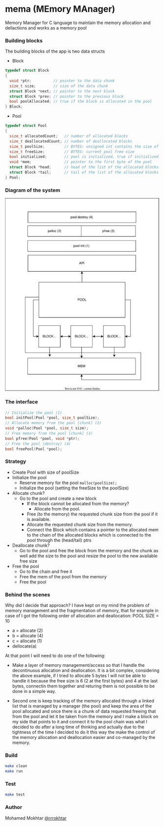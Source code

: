 # mema (MEmory MAnager)
Memory Manager for C language to maintain the memory allocation and dellactions and works as a memory pool

### Building blocks

The building blocks of the app is two data structs
- Block
```c
typedef struct Block
{
  void *ptr;          // pointer to the data chunk
  size_t size;        // size of the data chunk
  struct Block *next; // pointer to the next block
  struct Block *prev; // pointer to the previous block
  bool poolAllocated; // true if the block is allocated in the pool
} Block;
```

- Pool
```c
typedef struct Pool
{
  size_t allocatedCount;   // number of allocated blocks
  size_t deallocatedCount; // number of deallocated blocks
  size_t poolSize;         // BYTES: unsigned int contains the size of the pool
  size_t freeSize;         // BYTES: current pool free size
  bool initialized;        // pool is initialized, true if initialized
  void *mem;               // pointer to the first byte of the pool
  struct Block *head;      // head of the list of the allocated blocks
  struct Block *tail;      // tail of the list of the allocated blocks
} Pool;
```

### Diagram of the system

![diagram](./assets/diagram.svg)

### The interface

```c
// Initialize the pool (1)
bool initPool(Pool *pool, size_t poolSize);
// Allocate memory from the pool [chunk] (2)
void *palloc(Pool *pool, size_t size);
// Free memory from the pool [chunk] (3)
bool pfree(Pool *pool, void *ptr);
// Free the pool (destroy) (4)
bool freePool(Pool *pool);
```


### Strategy
- Create Pool with size of poolSize
- Initialize the pool
  - Reserve memory for the pool `malloc(poolSize);`
  - Initialize the pool (setting the freeSize to the poolSize)
- Allocate chunk?
  - Go to the pool and create a new block
    - If the block cannot be allocated from the memory?
      - Allocate from the pool.
    - Free (to the memory) the requested chunk size from the pool if it is available.
    - Allocate the requested chunk size from the memory.
    - Connect the Block which contains a pointer to the allocated mem to the chain of the allocated blocks which is connected to the pool through the (head/tail) ptrs
- Deallocate chunk?
  - Go to the pool and free the block from the memory and the chunk as well add the size to the pool and resize the pool to the new available free size
- Free the pool
  - Go to the chain and free it
  - Free the mem of the pool from the memory
  - Free the pool

### Behind the scenes
Why did I decide that approach? I have kept on my mind the problem of memory management and the fragmentation of memory, that for example in case of I got the following order of allocation and deallocation:
POOL SIZE = 10
- a = allocate (2)
- b = allocate (4)
- c = allocate (1)
- dellocate(a)

At that point I will need to do one of the following:


- Make a layer of memory management/access so that I handle the decontinuous allocation and deallocation. It is a bit complex, considering the above example, if I tried to allocate 5 bytes I will not be able to handle it because the free size is 6 (2 at the first bytes) and 4 at the last bytes, connectin them together and returing them is not possible to be done in a simple way.

- Second one is keep tracking of the memory allocated through a linked list that is managed by a manager (the pool) and keep the area of the pool allocated and once there is a chunk of data requested freeing that from the pool and let it be taken from the memory and I make a block on my side that points to it and connect it to the pool chain was what I decided to do after a long time of thinking and actually due to the tightness of the time I decided to do it this way the make the control of the memory allocation and deallocation easier and co-managed by the memory.

### Build
```sh
make clean
make run
```

### Test
```sh
make test
```

### Author
Mohamed Mokhtar [@rrrokhtar](https://github.com/rrrokhtar)

